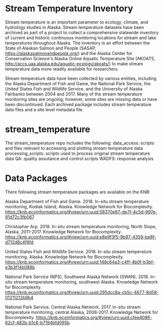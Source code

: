 # Stream Temperature Inventory
Stream temperature is an important parameter to ecology, climate, and hydrology studies in Alaska. Stream temperature datasets have been archived as part of a project to collect a comprehensive statewide inventory of current and historic continuous monitoring locations for stream and lake temperatures throughout Alaska. The inventory is an effort between the State of Alaskan Salmon and People (SASAP, https://alaskasalmonandpeople.org/) and the Alaska Center for Conservation Science's Alaska Online Aquatic Temperature Site (AKOATS, http://accs.uaa.alaska.edu/aquatic-ecology/akoats/) to make stream temperature data more readily available for researchers. 

Stream temperature data have been collected by various entities, including the Alaska Department of Fish and Game, the National Park Service, the United States Fish and Wildlife Service, and the University of Alaska Fairbanks between 2004 and 2017. Many of the stream temperature monitoring sites are ongoing; however, some sites are missing data or have been discontinued. Each archived package includes stream temperature data files and a site level metadata file. 

# stream_temperature
The stream_temperature repo includes the following:
data_access: scripts and files relevant to accessing and plotting stream temperature data
processing_scripts: scripts used to process original stream temperature data
QA: quality assutance and control scripts 
WADFS: response analysis

# Data Packages
There following stream temperature packages are available on the KNB:

Alaska Department of Fish and Game. 2018. In-situ stream temperature monitoring, Kodiak Island, Alaska. Knowledge Network for Biocomplexity. https://knb.ecoinformatics.org/#view/urn:uuid:58370e87-de7f-4c5d-997e-91d72c3fb067

Christopher Arp. 2018. In-situ stream temperature monitoring, North Slope, Alaska, 2011-2017. Knowledge Network for Biocomplexity. https://knb.ecoinformatics.org/#view/urn:uuid:e8e9f3f5-9b97-4359-be8f-d712d8c4f6fd

United States Fish and Wildlife Service. 2018. In-situ stream temperature monitoring, Alaska. Knowledge Network for Biocomplexity. https://knb.ecoinformatics.org/#view/urn:uuid:148c64a3-c4ff-4b0f-b3bf-e3b3f14b088b

National Park Service (NPS), Southwest Alaska Network (SWAN). 2018. In-situ stream temperature monitoring, southwest Alaska. Knowledge Network for Biocomplexity. https://knb.ecoinformatics.org/#view/urn:uuid:295dcc8a-cb5c-4677-8d58-01211212b9b4

National Park Service, Central Alaska Network. 2017. In-situ stream temperature monitoring, central Alaska, 2008-2017. Knowledge Network for Biocomplexity. https://knb.ecoinformatics.org/#view/urn:uuid:cfee4086-62cf-482b-b1c6-b7194bfd095b